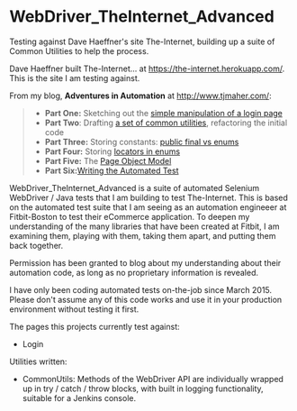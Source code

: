 # WebDriver_TheInternet_Advanced
Testing against Dave Haeffner's site The-Internet, building up a suite of Common Utilities to help the process.

Dave Haeffner built The-Internet... at https://the-internet.herokuapp.com/. This is the site I am testing against.

From my blog, <b>Adventures in Automation</b> at http://www.tjmaher.com/:
<blockquote>
<ul>
<li><b>Part One:</b>&nbsp;Sketching out the&nbsp;<a href="http://adventuresinautomation.blogspot.com/2015/06/simple-manipulation-of-login-page.html">simple manipulation of a login page</a></li>
<li><b>Part Two</b>: Drafting&nbsp;<a href="http://adventuresinautomation.blogspot.com/2015/06/creating-common-utilities-for-webdriver.html" target="_blank">a set of common utilities</a>, refactoring the initial code</a></li>
<li><b>Part Three:</b>&nbsp;Storing constants:&nbsp;<a href="http://adventuresinautomation.blogspot.com/2015/07/how-java-stores-constants-static-final.html">public final vs enums</a></li>
<li><b>Part Four:</b> Storing&nbsp;<a href="http://adventuresinautomation.blogspot.com/2015/07/storing-locators-for-web-elements.html" target="_blank">locators in enums</a></li>
<li><b>Part Five:</b> The&nbsp;<a href="http://adventuresinautomation.blogspot.com/2015/07/the-internet-page-object-model-examples.html">Page Object Model</a>&nbsp;</li>
<li><b>Part Six:</b><a href="http://adventuresinautomation.blogspot.com/2015/07/the-internet-writing-automated-test.html">Writing the Automated Test</a></li>
</ul>
</blockquote>

WebDriver_TheInternet_Advanced is a suite of automated Selenium WebDriver / Java tests that I am building
to test The-Internet. This is based on the automated test suite that I am seeing
as an automation engineeer at Fitbit-Boston to test their eCommerce application. To deepen my understanding 
of the many libraries that have been created at Fitbit, I am examining them, playing with them, taking them 
apart, and putting them back together. 

Permission has been granted to blog about my understanding about their automation code, as long as no proprietary information
is revealed. 

I have only been coding automated tests on-the-job since March 2015. Please don't assume any of this code works and
use it in your production environment without testing it first. 

The pages this projects currently test against:

* Login 

Utilities written:
* CommonUtils: Methods of the WebDriver API are individually wrapped up in try / catch / throw blocks, with 
     built in logging functionality, suitable for a Jenkins console.





